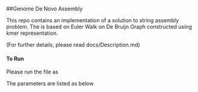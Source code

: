 ##Genome De Novo Assembly

This repo contains an implementation of a solution to string assembly problem. The is based on Euler Walk on De Bruijn Graph constructed using kmer representation. 

(For further details, please read docs/Description.md)

#### To Run
Please run the file as 

The parameters are listed as below



